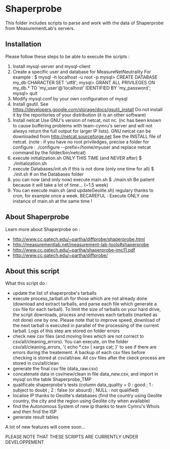 # Shaperprobe

This folder includes scripts to parse and work with the data of Shaperprobe from MeasurementLab's servers.

## Installation

Please follow these steps to be able to execute the scripts :
1. Install mysql-server and mysql-client
2. Create a specific user and database for MeasureNetNeutrality
For example :
$ mysql -h localhost -u root -p
mysql> CREATE DATABASE my_db CHARACTER SET 'utf8';
mysql> GRANT ALL PRIVILEGES ON my_db.* TO 'my_user'@'localhost' IDENTIFIED BY 'my_password';
mysql> quit
3. Modify mysql.conf by your own configuration of mysql
4. Install gsutil. See https://developers.google.com/storage/docs/gsutil_install
Do not install it by the reporitories of your distribution (it is an other software)
5. Install netcat
Use GNU's version of netcat, not nc. (nc has been known to cause buffering problems with team-cymru's server and will not always return the full output for larger IP lists). GNU netcat can be downloaded from http://netcat.sourceforge.net
See the INSTALL file of netcat. (note : if you have no root priviledges, precise a folder for configure : ./configure --prefix=/home/myuser and replace netcat command by the folder/bin/netcat)
6. execute initialization.sh ONLY THIS TIME (and NEVER after)
$ ./initialization.sh
7. execute Databases/init.sh if this is not done (only one time for all)
$ ./init.sh  # on the Databases folder
8. you can now (and only now) execute main.sh
$ ./main.sh
Be patient because it will take a lot of time... (~1.5 week)
9. You can execute main.sh (and updateGeolite.sh) regulary thanks to cron, for example once a week.
BECAREFUL : Execute ONLY one instance of main.sh at the same time !

## About Shaperprobe

Learn more about Shaperprobe on :
+ http://www.cc.gatech.edu/~partha/diffprobe/shaperprobe.html
+ http://measurementlab.net/measurement-lab-tools#shaperprobe
+ http://www.cc.gatech.edu/~partha/shaperprobe-imc11.pdf
+ http://www.cc.gatech.edu/~partha/diffprobe/

## About this script

What this script do :
- update the list of shaperprobe's tarballs
- execute process_tarball.sh for those which are not already done (download and extract tarballs, and parse each file which generate a csv file for each tarball). To limit the size of tarballs on your hard drive, the script downloads, process and removes each tarballs (marked as not done) one by one. Please note that to improve speed, download of the next tarball is executed in parallel of the processing of the current tarball. Logs of this step are stored on folder errors
- check new csv files (and moving lines which are not correct to csv/all/cleaning_errors). You can execute, on the folder csv/all/cleaning_errors, '{ echo *.csv | xargs cat; }' to see if there are errors during the treatement. A backup of each csv files before checking is stored at csv/all/raw. All csv files after the ckeck process are stored in csv/all/clean
- generate the final csv file (data_raw.csv)
- concatenate data in csv/new/clean in file data_new.csv, and import in mysql on the table Shaperprobe_TMP
- qualificate shaperprobe's tests (column data_quality = 0 : good ; 1 : subject to doubt ; 2 : false (or absurd) ; NULL : not qualified)
- localise IP thanks to Geolite's databases (find the country using Geolite country, the city and the region using Geolite city when available)
- find the Autonomous System of new ip thanks to team Cymru's Whois and then find the ISP
- generate result tables

A lot of new features will come soon...


PLEASE NOTE THAT THESE SCRIPTS ARE CURRENTLY UNDER DEVELOPPEMENT
